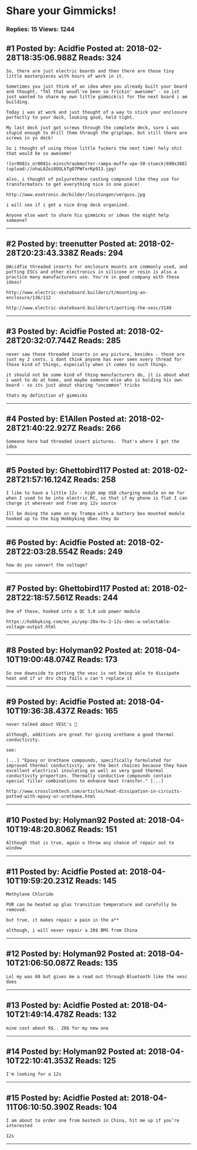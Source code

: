 # Share your Gimmicks!

### Replies: 15 Views: 1244

## \#1 Posted by: Acidfie Posted at: 2018-02-28T18:35:06.988Z Reads: 324

```
So, there are just electric boards and then there are those tiny little masterpieces with hours of work in it. 

Sometimes you just think of an idea when you already built your board and thought, "fml that woudl've been so frickin' awesome" - so ist just wanted to share my own little gimmick(s) for the next board i am building. 

Today i was at work and just thought of a way to stick your enclosure perfectly to your deck, looking good, held tight.

My last deck just got screws through the complete deck, sure i was stupid enough to drill them through the griptape, but still there are screws in yo deck!

So i thought of using those little fuckers the next time! holy shit that would be so awesome!

![or0081s_or0081s-einschraubmutter-rampa-muffe-vpe-50-stueck|690x388](upload://ohaL6Zoi8OGLkTgO7PWfxrKp913.jpg)

also, i thought of polyurethane casting compound like they use for transformators to get everything nice in one piece!

http://www.exotronic.de/bilder/leistungen/verguss.jpg

i will see if i get a nice drop deck organized.

Anyone else want to share his gimmicks or ideas the might help someone?
```

---
## \#2 Posted by: treenutter Posted at: 2018-02-28T20:23:43.338Z Reads: 294

```
@Acidfie threaded inserts for enclosure mounts are commonly used, and potting ESCs and other electronics in silicone or resin is also a practice many manufacturers use. You're in good company with these ideas!

http://www.electric-skateboard.builders/t/mounting-an-enclosure/136/112

http://www.electric-skateboard.builders/t/potting-the-vesc/3149
```

---
## \#3 Posted by: Acidfie Posted at: 2018-02-28T20:32:07.744Z Reads: 285

```
never saw those threaded inserts in any picture, besides - those are just my 2 cents. i dont think anyone has ever seen every thread for those kind of things, especially when it comes to such things.

it should not be some kind of thing manufacturers do, it is about what i want to do at home, and maybe someone else who is bulding his own board - so its just about sharing "uncommon" tricks

thats my definition of gimmicks
```

---
## \#4 Posted by: E1Allen Posted at: 2018-02-28T21:40:22.927Z Reads: 266

```
Someone here had threaded insert pictures.  That's where I got the idea
```

---
## \#5 Posted by: Ghettobird117 Posted at: 2018-02-28T21:57:16.124Z Reads: 258

```
I like to have a little 12v - high amp USB charging module on me for when I used to be into electric RC, so that if my phone is flat I can charge it wherever and from any 12v source

Ill be doing the same on my Trampa with a battery box mounted module hooked up to the big Hobbyking Ubec they do
```

---
## \#6 Posted by: Acidfie Posted at: 2018-02-28T22:03:28.554Z Reads: 249

```
how do you convert the voltage?
```

---
## \#7 Posted by: Ghettobird117 Posted at: 2018-02-28T22:18:57.561Z Reads: 244

```
One of these, hooked into a QC 3.0 usb power module

https://hobbyking.com/en_us/yep-20a-hv-2-12s-sbec-w-selectable-voltage-output.html
```

---
## \#8 Posted by: Holyman92 Posted at: 2018-04-10T19:00:48.074Z Reads: 173

```
So one downside to potting the vesc is not being able to dissipate heat and if ur drv chip fails u can't replace it
```

---
## \#9 Posted by: Acidfie Posted at: 2018-04-10T19:36:38.437Z Reads: 165

```
never talked about VESC's 🤔

although, additives are great for giving urethane a good thermal conductivity.

see: 

[...] "Epoxy or Urethane compounds, specifically formulated for improved thermal conductivity, are the best choices because they have excellent electrical insulating as well as very good thermal conductivity properties. Thermally conductive compounds contain special filler combinations to enhance heat transfer." [...]

http://www.crosslinktech.com/articles/heat-dissipation-in-circuits-potted-with-epoxy-or-urethane.html
```

---
## \#10 Posted by: Holyman92 Posted at: 2018-04-10T19:48:20.806Z Reads: 151

```
Although that is true, again u throw any chance of repair out to window
```

---
## \#11 Posted by: Acidfie Posted at: 2018-04-10T19:59:20.231Z Reads: 145

```
Methylene Chloride

PUR can be heated up glas transition temperature and carefully be removed.

but true, it makes repair a pain in the a**

although, i will never repair a 20$ BMS from China
```

---
## \#12 Posted by: Holyman92 Posted at: 2018-04-10T21:06:50.087Z Reads: 135

```
Lol my was 60 but gives me a read out through Bluetooth like the vesc does
```

---
## \#13 Posted by: Acidfie Posted at: 2018-04-10T21:49:14.478Z Reads: 132

```
mine cost about 9$.. 20$ for my new one
```

---
## \#14 Posted by: Holyman92 Posted at: 2018-04-10T22:10:41.353Z Reads: 125

```
I'm looking for a 12s
```

---
## \#15 Posted by: Acidfie Posted at: 2018-04-11T06:10:50.390Z Reads: 104

```
I am about to order one from bestech in China, hit me up if you’re interested 

12s
```

---
